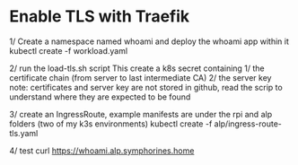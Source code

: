 # Enable TLS with Traefik

1/ Create a namespace named whoami and deploy the whoami app within it
     kubectl create -f workload.yaml

2/ run the  load-tls.sh script
  This create a k8s secret containing
     1/ the certificate chain (from server to last intermediate CA)
     2/ the server key 
     note: certificates and server key are not stored in github, read the scrip to understand where they are expected to be found

3/ create an IngressRoute, example manifests are under the rpi and alp folders (two of my k3s environments)
    kubectl create -f alp/ingress-route-tls.yaml


4/ test
   curl https://whoami.alp.symphorines.home

